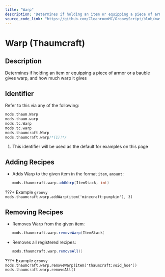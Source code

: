 ```yaml
---
title: "Warp"
description: "Determines if holding an item or equipping a piece of armor or a bauble gives warp, and how much warp it gives"
source_code_link: "https://github.com/CleanroomMC/GroovyScript/blob/master/src/main/java/com/cleanroommc/groovyscript/compat/mods/thaumcraft/warp/Warp.java"
---
```


# Warp (Thaumcraft)

## Description

Determines if holding an item or equipping a piece of armor or a bauble gives warp, and how much warp it gives

## Identifier

Refer to this via any of the following:

```groovy hl_lines="6"
mods.thaum.Warp
mods.thaum.warp
mods.tc.Warp
mods.tc.warp
mods.thaumcraft.Warp
mods.thaumcraft.warp/*(1)!*/
```

1. This identifier will be used as the default for examples on this page

## Adding Recipes

- Adds Warp to the given item in the format `item`, `amount`:

    ```groovy
    mods.thaumcraft.warp.addWarp(ItemStack, int)
    ```

???+ Example
    ```groovy
    mods.thaumcraft.warp.addWarp(item('minecraft:pumpkin'), 3)
    ```

## Removing Recipes

- Removes Warp from the given item:

    ```groovy
    mods.thaumcraft.warp.removeWarp(ItemStack)
    ```

- Removes all registered recipes:

    ```groovy
    mods.thaumcraft.warp.removeAll()
    ```

???+ Example
    ```groovy
    mods.thaumcraft.warp.removeWarp(item('thaumcraft:void_hoe'))
    mods.thaumcraft.warp.removeAll()
    ```
